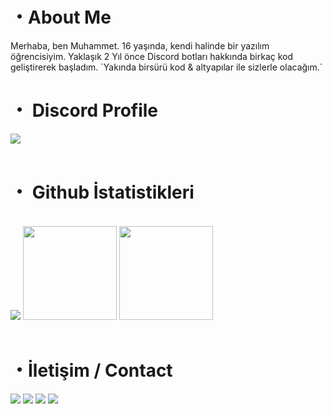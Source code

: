   <h1>・About Me</h1>
Merhaba, ben Muhammet. 16 yaşında, kendi halinde bir yazılım öğrencisiyim. Yaklaşık 2 Yıl önce Discord botları hakkında birkaç kod geliştirerek başladım.
`Yakında birsürü kod & altyapılar ile sizlerle olacağım.`

  <h1>・ Discord Profile</h1>
    <img src="https://lanyard-profile-readme.vercel.app/api/793008866815901736?bg=0d1117">
  <br><br> 
  <h1>・ Github İstatistikleri</h1>
</p>
  <br>
<img src="https://komarev.com/ghpvc/?username=yourname&color=dc143c"/>
  <img src="https://github-readme-stats.vercel.app/api?username=juresk&show_icons=true&theme=midnight-purple&hide_border=true" width="%100" height="150px">
    <img src="https://github-readme-stats.vercel.app/api/top-langs/?username=juresk&layout=compact&theme=midnight-purple&hide_border=true" width="%100" height="150px">
  <br><br>   
  <h1>・İletişim / Contact</h1>
  <a href="https://discord.com/users/793008866815901736" target="_blank"><img src="https://img.shields.io/badge/Discord%20-7289DA.svg?&style=for-the-badge&logo=discord&logoColor=white"></a>
  <a href="https://github.com/juresk" target="_blank"><img src="https://shields.io/badge/GitHub-111111.svg?&style=for-the-badge&logo=github"></a>
  <a href="https://open.spotify.com/user/glrdylymdhqeff16kcz3ggo05" target"blank_"><img src="https://img.shields.io/badge/Spotify%20-1ed760.svg?&style=for-the-badge&logo=spotify&logoColor=white"></a>
  <a href="https://mynickname.com/id1762018" target"blank_"><img src="https://shields.io/badge/MyNickname-111111.svg?&style=for-the-badge"></a>
</div>
